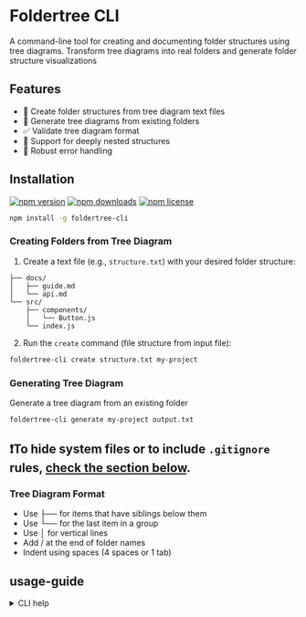 # Foldertree CLI

A command-line tool for creating and documenting folder structures using tree diagrams.
Transform tree diagrams into real folders and generate folder structure visualizations

## Features

- 🚀 Create folder structures from tree diagram text files
- 📝 Generate tree diagrams from existing folders
- ✅ Validate tree diagram format
- 🌳 Support for deeply nested structures
- 💪 Robust error handling

## Installation

[![npm version](https://img.shields.io/npm/v/foldertree-cli.svg)](https://www.npmjs.com/package/foldertree-cli)
[![npm downloads](https://img.shields.io/npm/dm/foldertree-cli.svg)](https://www.npmjs.com/package/foldertree-cli)
[![npm license](https://img.shields.io/npm/l/foldertree-cli.svg)](https://www.npmjs.com/package/foldertree-cli)

```bash
npm install -g foldertree-cli
```

### Creating Folders from Tree Diagram

1. Create a text file (e.g., `structure.txt`) with your desired folder structure:

```text
├── docs/
│   ├── guide.md
│   └── api.md
└── src/
    ├── components/
    │   └── Button.js
    └── index.js
```

2. Run the `create` command (file structure from input file):

```bash
foldertree-cli create structure.txt my-project
```

### Generating Tree Diagram

Generate a tree diagram from an existing folder

```bash
foldertree-cli generate my-project output.txt
```

## ❗To hide system files or to include `.gitignore` rules, [check the section below](#usage-guide).

### Tree Diagram Format

* Use ├── for items that have siblings below them
* Use └── for the last item in a group
* Use │ for vertical lines
* Add / at the end of folder names
* Indent using spaces (4 spaces or 1 tab)


## usage-guide

<details> <summary>CLI help</summary>

```
Usage:
    foldertree-cli (create-folders|create|c) <input-file> <target-directory>
    foldertree-cli (generate-file|generate|g) <source-directory> <output-file> [options]

Commands:
    create-folders, create, c    - Create folder structure from input file
    generate-file, generate, g   - Generate structure text file from existing directory

Options:
    --ignore <gitignore-file>   - Specify a .gitignore file to exclude additional paths
    --include-hidden            - Include hidden and system folders (like .git, .vscode)

Examples:
    foldertree-cli create-folders ./structure.txt ./my-project
    foldertree-cli generate-file ./my-project ./output-structure.txt
    foldertree-cli generate-file ./my-project ./output-structure.txt --ignore ./.gitignore
    foldertree-cli generate-file ./my-project ./output-structure.txt --include-hidden
```
</details>
